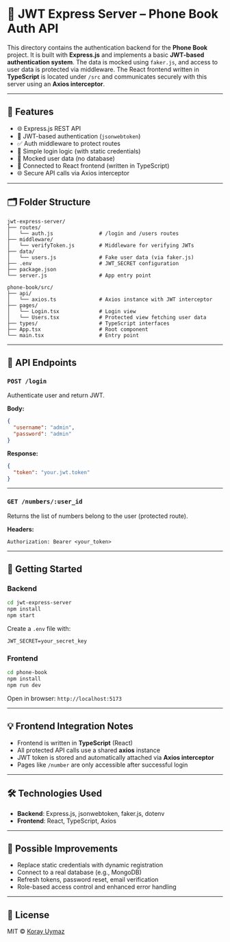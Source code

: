 # 🔐 JWT Express Server – Phone Book Auth API

This directory contains the authentication backend for the **Phone Book** project. It is built with **Express.js** and implements a basic **JWT-based authentication system**. The data is mocked using `faker.js`, and access to user data is protected via middleware. The React frontend written in **TypeScript** is located under `/src` and communicates securely with this server using an **Axios interceptor**.

---

## 🚀 Features

- 🌐 Express.js REST API
- 🔐 JWT-based authentication (`jsonwebtoken`)
- ✅ Auth middleware to protect routes
- 🧪 Simple login logic (with static credentials)
- 🧸 Mocked user data (no database)
- 🔗 Connected to React frontend (written in TypeScript)
- 🌐 Secure API calls via Axios interceptor

---

## 🗂️ Folder Structure

```
jwt-express-server/
├── routes/
│   └── auth.js               # /login and /users routes
├── middleware/
│   └── verifyToken.js        # Middleware for verifying JWTs
├── data/
│   └── users.js              # Fake user data (via faker.js)
├── .env                      # JWT_SECRET configuration
├── package.json
└── server.js                 # App entry point

phone-book/src/
├── api/
│   └── axios.ts              # Axios instance with JWT interceptor
├── pages/
│   └── Login.tsx             # Login view
│   └── Users.tsx             # Protected view fetching user data
├── types/                    # TypeScript interfaces
├── App.tsx                   # Root component
└── main.tsx                  # Entry point
```

---

## 📌 API Endpoints

### `POST /login`
Authenticate user and return JWT.

**Body:**
```json
{
  "username": "admin",
  "password": "admin"
}
```

**Response:**
```json
{
  "token": "your.jwt.token"
}
```

---

### `GET /numbers/:user_id`
Returns the list of numbers belong to the user (protected route).

**Headers:**
```http
Authorization: Bearer <your_token>
```

---

## 🧪 Getting Started

### Backend

```bash
cd jwt-express-server
npm install
npm start
```

Create a `.env` file with:

```env
JWT_SECRET=your_secret_key
```

### Frontend

```bash
cd phone-book
npm install
npm run dev
```

Open in browser: `http://localhost:5173`

---

## 💡 Frontend Integration Notes

- Frontend is written in **TypeScript** (React)
- All protected API calls use a shared **axios** instance
- JWT token is stored and automatically attached via **Axios interceptor**
- Pages like `/number` are only accessible after successful login

---

## 🛠️ Technologies Used

- **Backend**: Express.js, jsonwebtoken, faker.js, dotenv  
- **Frontend**: React, TypeScript, Axios  

---

## 🧩 Possible Improvements

- Replace static credentials with dynamic registration
- Connect to a real database (e.g., MongoDB)
- Refresh tokens, password reset, email verification
- Role-based access control and enhanced error handling

---

## 📄 License

MIT © [Koray Uymaz](https://github.com/korayuymaz)
